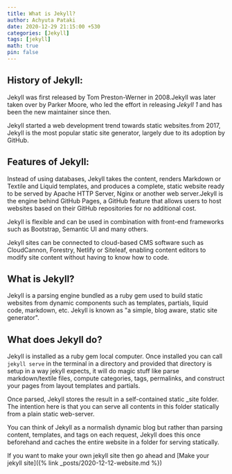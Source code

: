 ```yaml
---
title: What is Jekyll?
author: Achyuta Pataki
date: 2020-12-29 21:15:00 +530
categories: [Jekyll]
tags: [jekyll]
math: true
pin: false
---
```



## History of Jekyll:
Jekyll was first released by Tom Preston-Werner in 2008.Jekyll was later taken over by Parker Moore, who led the effort in releasing *Jekyll 1* and has been the new maintainer since then.

Jekyll started a web development trend towards static websites.from 2017, Jekyll is the most popular static site generator, largely due to its adoption by GitHub.

## Features of Jekyll:
Instead of using databases, Jekyll takes the content, renders Markdown or Textile and Liquid templates, and produces a complete, static website ready to be served by Apache HTTP Server, Nginx or another web server.Jekyll is the engine behind GitHub Pages, a GitHub feature that allows users to host websites based on their GitHub repositories for no additional cost. 

Jekyll is flexible and can be used in combination with front-end frameworks such as Bootstrap, Semantic UI and many others. 

Jekyll sites can be connected to cloud-based CMS software such as CloudCannon, Forestry, Netlify or Siteleaf, enabling content editors to modify site content without having to know how to code.

## What is Jekyll?
Jekyll is a parsing engine bundled as a ruby gem used to build static websites from dynamic components such as templates, partials, liquid code, markdown, etc. Jekyll is known as "a simple, blog aware, static site generator".

## What does Jekyll do?
Jekyll is installed as a ruby gem local computer. Once installed you can call `jekyll serve` in the terminal in a directory and provided that directory is setup in a way jekyll expects, it will do magic stuff like parse markdown/textile files, compute categories, tags, permalinks, and construct your pages from layout templates and partials.

Once parsed, Jekyll stores the result in a self-contained static _site folder. The intention here is that you can serve all contents in this folder statically from a plain static web-server.

You can think of Jekyll as a normalish dynamic blog but rather than parsing content, templates, and tags on each request, Jekyll does this once beforehand and caches the entire website in a folder for serving statically.

If you want to make your own jekyll site then go ahead and [Make your jekyll site]({% link _posts/2020-12-12-website.md %})



